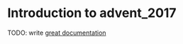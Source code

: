 # Introduction to advent_2017

TODO: write [great documentation](http://jacobian.org/writing/what-to-write/)
